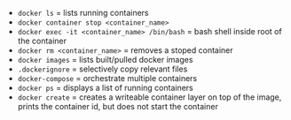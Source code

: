 - ```docker ls``` = lists running containers
- ```docker container stop <container_name>```
- ```docker exec -it <container_name> /bin/bash``` = bash shell inside root of the container
- ```docker rm <container_name>``` = removes a stoped container
- ```docker images``` = lists built/pulled docker images
- ```.dockerignore``` = selectively copy relevant files
- ```docker-compose``` = orchestrate multiple containers
- ```docker ps``` = displays a list of running containers
- ```docker create``` = creates a writeable container layer on top of the image, prints the container id, but does not start the container